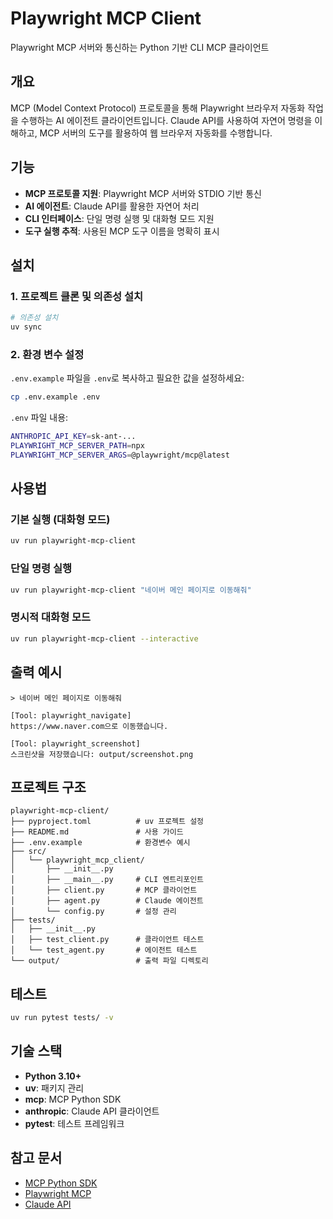 # Playwright MCP Client

Playwright MCP 서버와 통신하는 Python 기반 CLI MCP 클라이언트

## 개요

MCP (Model Context Protocol) 프로토콜을 통해 Playwright 브라우저 자동화 작업을 수행하는 AI 에이전트 클라이언트입니다.
Claude API를 사용하여 자연어 명령을 이해하고, MCP 서버의 도구를 활용하여 웹 브라우저 자동화를 수행합니다.

## 기능

- **MCP 프로토콜 지원**: Playwright MCP 서버와 STDIO 기반 통신
- **AI 에이전트**: Claude API를 활용한 자연어 처리
- **CLI 인터페이스**: 단일 명령 실행 및 대화형 모드 지원
- **도구 실행 추적**: 사용된 MCP 도구 이름을 명확히 표시

## 설치

### 1. 프로젝트 클론 및 의존성 설치

```bash
# 의존성 설치
uv sync
```

### 2. 환경 변수 설정

`.env.example` 파일을 `.env`로 복사하고 필요한 값을 설정하세요:

```bash
cp .env.example .env
```

`.env` 파일 내용:

```bash
ANTHROPIC_API_KEY=sk-ant-...
PLAYWRIGHT_MCP_SERVER_PATH=npx
PLAYWRIGHT_MCP_SERVER_ARGS=@playwright/mcp@latest
```

## 사용법

### 기본 실행 (대화형 모드)

```bash
uv run playwright-mcp-client
```

### 단일 명령 실행

```bash
uv run playwright-mcp-client "네이버 메인 페이지로 이동해줘"
```

### 명시적 대화형 모드

```bash
uv run playwright-mcp-client --interactive
```

## 출력 예시

```
> 네이버 메인 페이지로 이동해줘

[Tool: playwright_navigate]
https://www.naver.com으로 이동했습니다.

[Tool: playwright_screenshot]
스크린샷을 저장했습니다: output/screenshot.png
```

## 프로젝트 구조

```
playwright-mcp-client/
├── pyproject.toml          # uv 프로젝트 설정
├── README.md               # 사용 가이드
├── .env.example            # 환경변수 예시
├── src/
│   └── playwright_mcp_client/
│       ├── __init__.py
│       ├── __main__.py     # CLI 엔트리포인트
│       ├── client.py       # MCP 클라이언트
│       ├── agent.py        # Claude 에이전트
│       └── config.py       # 설정 관리
├── tests/
│   ├── __init__.py
│   ├── test_client.py      # 클라이언트 테스트
│   └── test_agent.py       # 에이전트 테스트
└── output/                 # 출력 파일 디렉토리
```

## 테스트

```bash
uv run pytest tests/ -v
```

## 기술 스택

- **Python 3.10+**
- **uv**: 패키지 관리
- **mcp**: MCP Python SDK
- **anthropic**: Claude API 클라이언트
- **pytest**: 테스트 프레임워크

## 참고 문서

- [MCP Python SDK](https://github.com/modelcontextprotocol/python-sdk)
- [Playwright MCP](https://github.com/microsoft/playwright-mcp)
- [Claude API](https://docs.anthropic.com/)

